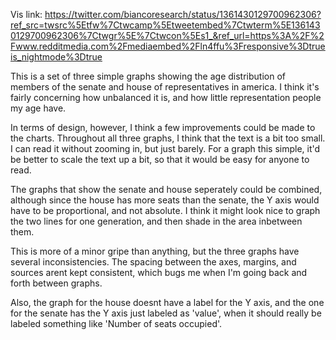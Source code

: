 Vis link: https://twitter.com/biancoresearch/status/1361430129700962306?ref_src=twsrc%5Etfw%7Ctwcamp%5Etweetembed%7Ctwterm%5E1361430129700962306%7Ctwgr%5E%7Ctwcon%5Es1_&ref_url=https%3A%2F%2Fwww.redditmedia.com%2Fmediaembed%2Fln4ffu%3Fresponsive%3Dtrueis_nightmode%3Dtrue

This is a set of three simple graphs showing the age distribution of members of the senate and house of representatives in america. I think it's fairly concerning how unbalanced it is, and how little representation people my age have.

In terms of design, however, I think a few improvements could be made to the charts. Throughout all three graphs, I think that the text is a bit too small. I can read it without zooming in, but just barely. For a graph this simple, it'd be better to scale the text up a bit, so that it would be easy for anyone to read.

The graphs that show the senate and house seperately could be combined, although since the house has more seats than the senate, the Y axis would have to be proportional, and not absolute. I think it might look nice to graph the two lines for one generation, and then shade in the area inbetween them.

This is more of a minor gripe than anything, but the three graphs have several inconsistencies. The spacing between the axes, margins, and sources arent kept consistent, which bugs me when I'm going back and forth between graphs.

Also, the graph for the house doesnt have a label for the Y axis, and the one for the senate has the Y axis just labeled as 'value', when it should really be labeled something like 'Number of seats occupied'.